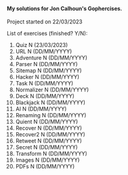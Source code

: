 #### My solutions for Jon Calhoun's Gophercises.

Project started on 22/03/2023

List of exercises (finished? Y/N):
1. Quiz N (23/03/2023)
2. URL N (DD/MM/YYYY)
3. Adventure N (DD/MM/YYYY)
4. Parser N (DD/MM/YYYY)
5. Sitemap N (DD/MM/YYYY)
6. Hacker N (DD/MM/YYYY)
7. Task N (DD/MM/YYYY)
8. Normalizer N (DD/MM/YYYY)
9. Deck N (DD/MM/YYYY)
10. Blackjack N (DD/MM/YYYY)
11. AI N (DD/MM/YYYY)
12. Renaming N (DD/MM/YYYY)
13. Quient N (DD/MM/YYYY)
14. Recover N (DD/MM/YYYY)
15. Recover2 N (DD/MM/YYYY)
16. Retweet N (DD/MM/YYYY)
17. Secret N (DD/MM/YYYY)
18. Transform N (DD/MM/YYYY)
19. Images N (DD/MM/YYYY)
20. PDFs N (DD/MM/YYYY)
